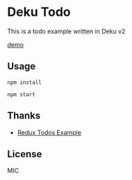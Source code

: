 # Deku Todo

This is a todo example written in Deku v2

[demo](https://jjvvv.github.io/deku-todo/)

## Usage

```
npm install

npm start
```

## Thanks
* [Redux Todos Example](http://redux.js.org/docs/basics/ExampleTodoList.html)

## License

MIC



